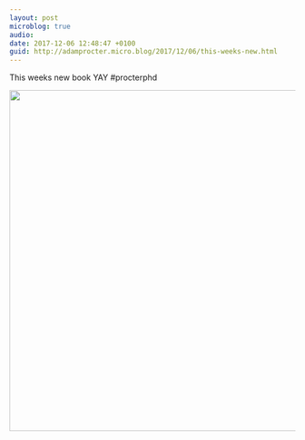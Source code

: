```yaml
---
layout: post
microblog: true
audio: 
date: 2017-12-06 12:48:47 +0100
guid: http://adamprocter.micro.blog/2017/12/06/this-weeks-new.html
---
```

This weeks new book YAY #procterphd

<img src="http://discursive.adamprocter.co.uk/uploads/2017/aa46b25625.jpg" width="600" height="600" />
